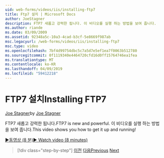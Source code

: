 ```yaml
---
uid: web-forms/videos/iis/installing-ftp7
title: Ftp7 설치 | Microsoft Docs
author: JoeStagner
description: FTP7 새롭고 강력한 됩니다. 이 비디오를 실행 하는 방법을 보여 줍니다.
ms.author: riande
ms.date: 03/09/2009
ms.assetid: 92348a5c-10a3-4cad-b3cf-5e8669f987ab
msc.legacyurl: /web-forms/videos/iis/installing-ftp7
msc.type: video
ms.openlocfilehash: 7bf4d99754dbc5c7a5d7e5ef1ea7f0063b512780
ms.sourcegitcommit: 0f1119340e4464720cfd16d0ff15764746ea1fea
ms.translationtype: MT
ms.contentlocale: ko-KR
ms.lasthandoff: 04/09/2019
ms.locfileid: "59412218"
---
```

# <a name="installing-ftp7"></a><span data-ttu-id="7778f-104">FTP7 설치</span><span class="sxs-lookup"><span data-stu-id="7778f-104">Installing FTP7</span></span>

<span data-ttu-id="7778f-105">[Joe Stagner](https://github.com/JoeStagner)</span><span class="sxs-lookup"><span data-stu-id="7778f-105">by [Joe Stagner](https://github.com/JoeStagner)</span></span>

<span data-ttu-id="7778f-106">FTP7 새롭고 강력한 됩니다.</span><span class="sxs-lookup"><span data-stu-id="7778f-106">FTP7 is new and powerful.</span></span> <span data-ttu-id="7778f-107">이 비디오를 실행 하는 방법을 보여 줍니다.</span><span class="sxs-lookup"><span data-stu-id="7778f-107">This video shows you how to get it up and running!</span></span>

[<span data-ttu-id="7778f-108">&#9654;동영상 (8 분)</span><span class="sxs-lookup"><span data-stu-id="7778f-108">&#9654; Watch video (8 minutes)</span></span>](https://channel9.msdn.com/Blogs/ASP-NET-Site-Videos/installing-ftp7)

> [!div class="step-by-step"]
> <span data-ttu-id="7778f-109">[이전](creating-a-site-with-iis7-manager.md)
> [다음](bit-rate-throttling.md)</span><span class="sxs-lookup"><span data-stu-id="7778f-109">[Previous](creating-a-site-with-iis7-manager.md)
[Next](bit-rate-throttling.md)</span></span>
